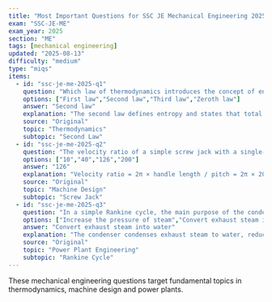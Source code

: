 ```yaml
---
title: "Most Important Questions for SSC JE Mechanical Engineering 2025"
exam: "SSC-JE-ME"
exam_year: 2025
section: "ME"
tags: [mechanical engineering]
updated: "2025-08-13"
difficulty: "medium"
type: "miqs"
items:
  - id: "ssc-je-me-2025-q1"
    question: "Which law of thermodynamics introduces the concept of entropy?"
    options: ["First law","Second law","Third law","Zeroth law"]
    answer: "Second law"
    explanation: "The second law defines entropy and states that total entropy of an isolated system can never decrease over time."
    source: "Original"
    topic: "Thermodynamics"
    subtopic: "Second Law"
  - id: "ssc-je-me-2025-q2"
    question: "The velocity ratio of a simple screw jack with a single-start thread having pitch of 10 mm and handle length of 200 mm is approximately:"
    options: ["10","40","126","200"]
    answer: "126"
    explanation: "Velocity ratio = 2π × handle length / pitch = 2π × 200 / 10 ≈ 125.6 ≈ 126."
    source: "Original"
    topic: "Machine Design"
    subtopic: "Screw Jack"
  - id: "ssc-je-me-2025-q3"
    question: "In a simple Rankine cycle, the main purpose of the condenser is to:"
    options: ["Increase the pressure of steam","Convert exhaust steam into water","Superheat the steam","Add energy to the system"]
    answer: "Convert exhaust steam into water"
    explanation: "The condenser condenses exhaust steam to water, reducing turbine back pressure and allowing reuse of feedwater."
    source: "Original"
    topic: "Power Plant Engineering"
    subtopic: "Rankine Cycle"
---
```


These mechanical engineering questions target fundamental topics in thermodynamics, machine design and power plants.